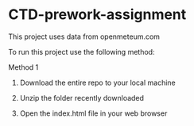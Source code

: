 # CTD-prework-assignment

This project uses data from openmeteum.com

To run this project use the following method:

Method 1
1) Download the entire repo to your local machine

2) Unzip the folder recently downloaded

3) Open the index.html file in your web browser
